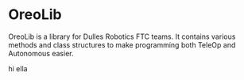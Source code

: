 # OreoLib

OreoLib is a library for Dulles Robotics FTC teams. It contains various methods and class structures to make programming both TeleOp and Autonomous easier.


hi ella
